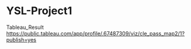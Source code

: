 # YSL-Project1



Tableau_Result
https://public.tableau.com/app/profile/.67487309/viz/cle_pass_map2/1?publish=yes
